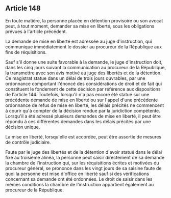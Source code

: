 Article 148
----
En toute matière, la personne placée en détention provisoire ou son avocat peut,
à tout moment, demander sa mise en liberté, sous les obligations prévues à
l'article précédent.

La demande de mise en liberté est adressée au juge d'instruction, qui communique
immédiatement le dossier au procureur de la République aux fins de réquisitions.

Sauf s'il donne une suite favorable à la demande, le juge d'instruction doit,
dans les cinq jours suivant la communication au procureur de la République, la
transmettre avec son avis motivé au juge des libertés et de la détention. Ce
magistrat statue dans un délai de trois jours ouvrables, par une ordonnance
comportant l'énoncé des considérations de droit et de fait qui constituent le
fondement de cette décision par référence aux dispositions de l'article 144.
Toutefois, lorsqu'il n'a pas encore été statué sur une précédente demande de
mise en liberté ou sur l'appel d'une précédente ordonnance de refus de mise en
liberté, les délais précités ne commencent à courir qu'à compter de la décision
rendue par la juridiction compétente. Lorsqu'il a été adressé plusieurs demandes
de mise en liberté, il peut être répondu à ces différentes demandes dans les
délais précités par une décision unique.

La mise en liberté, lorsqu'elle est accordée, peut être assortie de mesures de
contrôle judiciaire.

Faute par le juge des libertés et de la détention d'avoir statué dans le délai
fixé au troisième alinéa, la personne peut saisir directement de sa demande la
chambre de l'instruction qui, sur les réquisitions écrites et motivées du
procureur général, se prononce dans les vingt jours de sa saisine faute de quoi
la personne est mise d'office en liberté sauf si des vérifications concernant sa
demande ont été ordonnées. Le droit de saisir dans les mêmes conditions la
chambre de l'instruction appartient également au procureur de la République.
